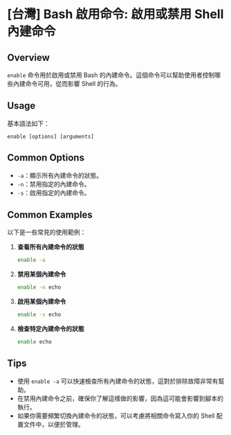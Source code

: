 # [台灣] Bash 啟用命令: 啟用或禁用 Shell 內建命令

## Overview
`enable` 命令用於啟用或禁用 Bash 的內建命令。這個命令可以幫助使用者控制哪些內建命令可用，從而影響 Shell 的行為。

## Usage
基本語法如下：
```
enable [options] [arguments]
```

## Common Options
- `-a`：顯示所有內建命令的狀態。
- `-n`：禁用指定的內建命令。
- `-s`：啟用指定的內建命令。

## Common Examples
以下是一些常見的使用範例：

1. **查看所有內建命令的狀態**
   ```bash
   enable -a
   ```

2. **禁用某個內建命令**
   ```bash
   enable -n echo
   ```

3. **啟用某個內建命令**
   ```bash
   enable -s echo
   ```

4. **檢查特定內建命令的狀態**
   ```bash
   enable echo
   ```

## Tips
- 使用 `enable -a` 可以快速檢查所有內建命令的狀態，這對於排除故障非常有幫助。
- 在禁用內建命令之前，確保你了解這樣做的影響，因為這可能會影響到腳本的執行。
- 如果你需要頻繁切換內建命令的狀態，可以考慮將相關命令寫入你的 Shell 配置文件中，以便於管理。